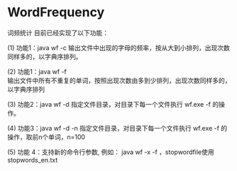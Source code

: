 
# WordFrequency
词频统计
目前已经实现了以下功能：

(1)	功能1：java wf -c <file>
	输出文件中出现的字母的频率，按从大到小排列，出现次数同样多的，以字典序排列。

(2)	功能1：java wf -f <file>  
    输出文件中所有不重复的单词，按照出现次数由多到少排列，出现次数同样多的，以字典序排列
  
(3)	功能2：java wf -d <directory>  指定文件目录，对目录下每一个文件执行  wf.exe -f <file> 的操作。
  
(4)	功能3：java wf -d <directory> -n  指定文件目录，对目录下每一个文件执行  wf.exe -f <file> 的操作，取前n个单词，n=100
  
(5)	功能 4：支持新的命令行参数, 例如：   java wf -x <stopwordfile>  -f <file> ，stopwordfile使用stopwords_en.txt
